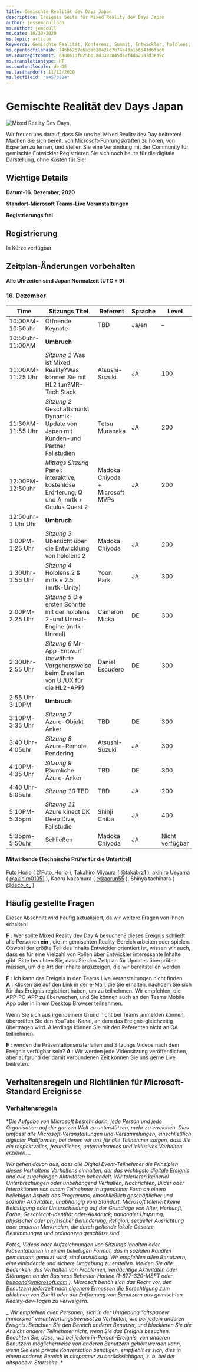 ```yaml
---
title: Gemischte Realität dev Days Japan
description: Ereignis Seite für Mixed Reality dev Days Japan
author: jessemcculloch
ms.author: jemccull
ms.date: 10/30/2020
ms.topic: article
keywords: Gemischte Realität, Konferenz, Summit, Entwickler, hololens, hololens 2, kinect
ms.openlocfilehash: 746b6257e6a3ab28424d7b74e43a1b6541d6fad0
ms.sourcegitcommit: 8a80613f025b05a83393845d4af4da26a7d3ea9c
ms.translationtype: HT
ms.contentlocale: de-DE
ms.lasthandoff: 11/12/2020
ms.locfileid: "94573284"
---
```

# <a name="mixed-reality-dev-days-japan"></a>Gemischte Realität dev Days Japan

![Mixed Reality Dev Days](images/MRDD/MRDevDaysJapanBanner.png)

Wir freuen uns darauf, dass Sie uns bei Mixed Reality dev Day beitreten! Machen Sie sich bereit, von Microsoft-Führungskräften zu hören, von Experten zu lernen, und stellen Sie eine Verbindung mit der Community für gemischte Entwickler Registrieren Sie sich noch heute für die digitale Darstellung, ohne Kosten für Sie!

## <a name="important-details"></a>Wichtige Details

**Datum-16. Dezember, 2020**

**Standort-Microsoft Teams-Live Veranstaltungen**

**Registrierungs frei**

## <a name="registration"></a>Registrierung

In Kürze verfügbar

## <a name="schedule---subject-to-change"></a>Zeitplan-Änderungen vorbehalten

**Alle Uhrzeiten sind Japan Normalzeit (UTC + 9)** 



### <a name="december-16th"></a>16. Dezember
|**Time**|**Sitzungs Titel**|**Referent**|**Sprache**|**Level**|
|---------|---------|---------|---------|---------|
|10:00AM-10:50uhr|Öffnende Keynote|TBD|Ja/en|–|
|10:50uhr-11:00AM|**Umbruch**||||
|11:00AM-11:25 Uhr|*Sitzung 1* Was ist Mixed Reality?Was können Sie mit HL2 tun?MR-Tech Stack|Atsushi-Suzuki|JA|100|
|11:30AM-11:55 Uhr|*Sitzung 2* Geschäftsmarkt Dynamik-Update von Japan mit Kunden-und Partner Fallstudien|Tetsu Muranaka|JA|200|
|12:00PM-12:50uhr|*Mittags Sitzung* Panel: interaktive, kostenlose Erörterung, Q und A, mrtk + Oculus Quest 2|Madoka Chiyoda + Microsoft MVPs|JA|200|
|12:50uhr-1 Uhr Uhr|**Umbruch**||||
|1:00PM-1:25 Uhr|*Sitzung 3* Übersicht über die Entwicklung von hololens 2|Madoka Chiyoda|JA|200|
|1:30Uhr-1:55 Uhr|*Sitzung 4* Hololens 2 & mrtk v 2.5 (mrtk-Unity)|Yoon Park|JA|300|
|2:00PM-2:25 Uhr|*Sitzung 5* Die ersten Schritte mit der hololens 2-und Unreal-Engine (mrtk-Unreal)|Cameron Micka|DE|300|
|2:30Uhr-2:55 Uhr|*Sitzung 6* Mr-App-Entwurf (bewährte Vorgehensweise beim Erstellen von UI/UX für die HL2-APP)|Daniel Escudero|DE|300|
|2:55 Uhr-3:10PM|**Umbruch**||||
|3:10PM-3:35 Uhr|*Sitzung 7* Azure-Objekt Anker|TBD|DE|300|
|3:40 Uhr-4:05uhr|*Sitzung 8* Azure-Remote Rendering|Atsushi-Suzuki|JA|300|
|4:10PM-4:35 Uhr|*Sitzung 9* Räumliche Azure-Anker|TBD|DE|300|
|4:40 Uhr-5:05uhr|*Sitzung 10* TBD|TBD|JA|200|
|5:10PM-5:35pm|*Sitzung 11* Azure kinect DK Deep Dive, Fallstudie|Shinji Chiba|JA|400|
|5:35pm-5:50uhr|Schließen|Madoka Chiyoda|JA|Nicht verfügbar|

#### <a name="contributors-technical-reviewers-for-the-subtitles"></a>Mitwirkende (Technische Prüfer für die Untertitel)

Futo Horio ( [@Futo_Horio](https://twitter.com/Futo_Horio) ), Takahiro Miyaura ( [@takabrz1](https://twitter.com/takabrz1) ), akihiro Ueyama ( [@akihiro01051](https://twitter.com/akihiro01051) ), Kaoru Nakamura ( [@kaorun55](https://twitter.com/kaorun55) ), Shinya tachihara ( [@deco_c_](https://twitter.com/deco_c_) )

## <a name="frequently-asked-questions"></a>Häufig gestellte Fragen
Dieser Abschnitt wird häufig aktualisiert, da wir weitere Fragen von Ihnen erhalten!

**F** : Wer sollte Mixed Reality dev Day A besuchen? dieses Ereignis schließt alle Personen **ein** , die im gemischten Reality-Bereich arbeiten oder spielen. Obwohl der größte Teil des Inhalts Entwickler orientiert ist, wissen wir auch, dass es für eine Vielzahl von Rollen über Entwickler interessante Inhalte gibt. Bitte beachten Sie, dass Sie den Zeitplan für Updates überprüfen müssen, um die Art der Inhalte anzuzeigen, die wir bereitstellen werden.  
  
**F** : Ich kann das Ereignis in den Teams Live Veranstaltungen nicht finden.  
**A** : Klicken Sie auf den Link in der e-Mail, die Sie erhalten, nachdem Sie sich für das Ereignis registriert haben, um zu teilnehmen. Wir empfehlen, die APP-PC-APP zu überwachen, und Sie können auch an den Teams Mobile App oder in Ihrem Desktop Browser teilnehmen.

Wenn Sie sich aus irgendeinem Grund nicht bei Teams anmelden können, überprüfen Sie den YouTube-Kanal, an dem das Ereignis gleichzeitig übertragen wird. Allerdings können Sie mit den Referenten nicht an QA teilnehmen.

  
**F** : werden die Präsentationsmaterialien und Sitzungs Videos nach dem Ereignis verfügbar sein? 
**A** : Wir werden jede Videositzung veröffentlichen, aber aufgrund der damit verbundenen Zeit können Sie uns gerne Live beitreten.

<!--  
**Q** -  
**A** -  
  
**Q** -  
**A** -  
  
**Q** -  
**A** -  
-->

## <a name="code-of-conduct-and-microsoft-standard-event-guidelines"></a>Verhaltensregeln und Richtlinien für Microsoft-Standard Ereignisse

### <a name="code-of-conduct"></a>Verhaltensregeln 

**_Die Aufgabe von Microsoft besteht darin, jede Person und jede Organisation auf der ganzen Welt zu unterstützen, mehr zu erreichen. Dies umfasst alle Microsoft-Veranstaltungen und-Versammlungen, einschließlich digitaler Plattformen, bei denen wir uns für alle Teilnehmer sorgen, dass Sie ein respektvolles, freundliches, unterhaltsames und inklusives Verhalten erzielen._* _  

_*_Wir gehen davon aus, dass alle Digital Event-Teilnehmer die Prinzipien dieses Verhaltens Verhaltens einhalten, der das wichtigste digitale Ereignis und alle zugehörigen Aktivitäten behandelt. Wir tolerieren keinerlei Unterbrechungen oder unbehängend Verhalten, Nachrichten, Bilder oder Interaktionen von einem Teilnehmer in irgendeiner Form an einem beliebigen Aspekt des Programms, einschließlich geschäftlicher und sozialer Aktivitäten, unabhängig vom Standort. Microsoft toleriert keine Belästigung oder Unterscheidung auf der Grundlage von Alter, Herkunft, Farbe, Geschlecht-Identität oder-Ausdruck, nationaler Ursprung, physischer oder physischer Behinderung, Religion, sexueller Ausrichtung oder anderen Merkmalen, die durch geltende lokale Gesetze, Bestimmungen und ordinanzen geschützt sind._*_  

_*_Fotos, Videos oder Aufzeichnungen von Sitzungs Inhalten oder Präsentationen in einem beliebigen Format, das in sozialen Kanälen gemeinsam genutzt wird, sind unzulässig. Wir empfehlen allen Benutzern, eine einladende und sichere Umgebung zu erstellen. Melden Sie alle Bedenken, das Verhalten von Problemen, verdächtige Aktivitäten oder Störungen an der Business Behavior-Hotline (1-877-320-MSFT oder [buscond@microsoft.com](mailto:buscond@microsoft.com) ). Microsoft behält sich das Recht vor, den Benutzern jederzeit nach eigenem Ermessen die Berechtigung zum ablehnen von Zutritt oder der Entfernung von Benutzern aus gemischten Reality-dev-Tagen zu verweigern._*_  

_ *_Wir empfehlen allen Personen, sich in der Umgebung "altspacevr immersive" verantwortungsbewusst zu Verhalten, wie bei jedem anderen Ereignis. Beachten Sie den Bereich anderer Benutzer, und blockieren Sie die Ansicht anderer Teilnehmer nicht, wenn Sie das Ereignis besuchen.  Beachten Sie, dass, wie bei jedem in-Person-Ereignis, von anderen Benutzern möglicherweise von anderen Benutzern gehört werden kann, wenn Sie eine private Konversation benötigen, empfiehlt es sich, dies in einem anderen Bereich in altspacevr zu berücksichtigen, z. b. bei der altspacevr-Startseite_ .**



